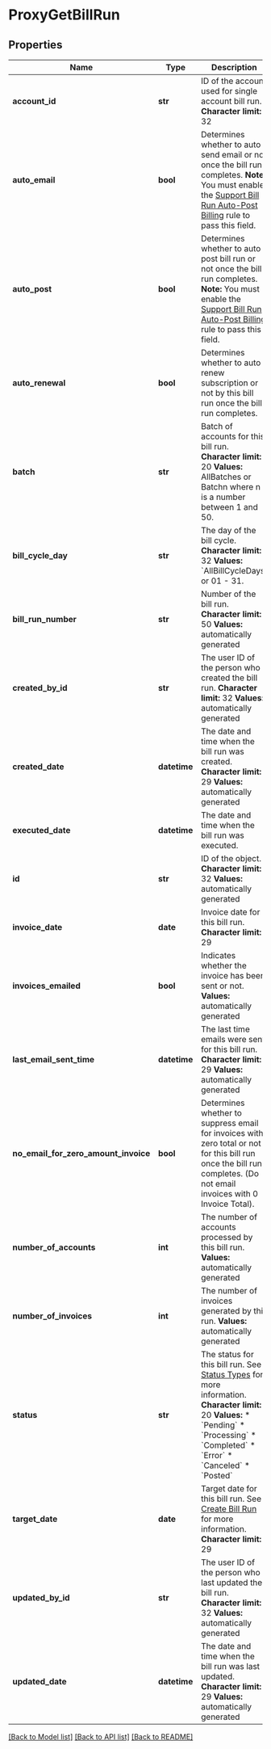 # ProxyGetBillRun

## Properties
Name | Type | Description | Notes
------------ | ------------- | ------------- | -------------
**account_id** | **str** | ID of the account used for single account bill run.  **Character limit:** 32  | [optional] 
**auto_email** | **bool** | Determines whether to auto send email or not once the bill run completes.  **Note:** You must enable the [Support Bill Run Auto-Post Billing](https://knowledgecenter.zuora.com/CB_Billing/Billing_Settings/Define_Billing_Rules) rule to pass this field.  | [optional] 
**auto_post** | **bool** | Determines whether to auto post bill run or not once the bill run completes.  **Note:** You must enable the [Support Bill Run Auto-Post Billing](https://knowledgecenter.zuora.com/CB_Billing/Billing_Settings/Define_Billing_Rules) rule to pass this field.  | [optional] 
**auto_renewal** | **bool** | Determines whether to auto renew subscription or not by this bill run once the bill run completes.  | [optional] 
**batch** | **str** | Batch of accounts for this bill run.   **Character limit:** 20  **Values:** AllBatches or Batchn where n is a number between 1 and 50.  | [optional] 
**bill_cycle_day** | **str** | The day of the bill cycle.  **Character limit:** 32  **Values:** &#x60;AllBillCycleDays&#x60; or 01 - 31.  | [optional] 
**bill_run_number** | **str** | Number of the bill run.  **Character limit:** 50  **Values:** automatically generated  | [optional] 
**created_by_id** | **str** | The user ID of the person who created the bill run.  **Character limit:** 32  **Values:** automatically generated           | [optional] 
**created_date** | **datetime** | The date and time when the bill run was created.  **Character limit:** 29  **Values:** automatically generated             | [optional] 
**executed_date** | **datetime** | The date and time when the bill run was executed.  | [optional] 
**id** | **str** | ID of the object.  **Character limit:** 32  **Values:** automatically generated  | [optional] 
**invoice_date** | **date** | Invoice date for this bill run.  **Character limit:** 29  | [optional] 
**invoices_emailed** | **bool** | Indicates whether the invoice has been sent or not.   **Values:** automatically generated             | [optional] 
**last_email_sent_time** | **datetime** | The last time emails were sent for this bill run.  **Character limit:** 29  **Values:** automatically generated  | [optional] 
**no_email_for_zero_amount_invoice** | **bool** | Determines whether to suppress email for invoices with zero total or not for this bill run once the bill run completes. (Do not email invoices with 0 Invoice Total).  | [optional] 
**number_of_accounts** | **int** | The number of accounts processed by this bill run.  **Values:** automatically generated  | [optional] 
**number_of_invoices** | **int** | The number of invoices generated by this  run.  **Values:** automatically generated  | [optional] 
**status** | **str** | The status  for this bill run. See [Status Types](https://knowledgecenter.zuora.com/CB_Billing/J_Billing_Operations/G_Bill_Runs#Status_Types) for more information.  **Character limit:** 20  **Values:**     * &#x60;Pending&#x60;   * &#x60;Processing&#x60;   * &#x60;Completed&#x60;   * &#x60;Error&#x60;   * &#x60;Canceled&#x60;   * &#x60;Posted&#x60;  | [optional] 
**target_date** | **date** | Target date for this bill run. See [Create Bill Run](https://knowledgecenter.zuora.com/CB_Billing/J_Billing_Operations/G_Bill_Runs/Creating_Bill_Runs) for more information.  **Character limit:** 29  | [optional] 
**updated_by_id** | **str** | The user ID of the person who last updated the bill run.  **Character limit:** 32  **Values:** automatically generated           | [optional] 
**updated_date** | **datetime** | The date and time when the bill run was last updated.  **Character limit:** 29  **Values:** automatically generated   | [optional] 

[[Back to Model list]](../README.md#documentation-for-models) [[Back to API list]](../README.md#documentation-for-api-endpoints) [[Back to README]](../README.md)

